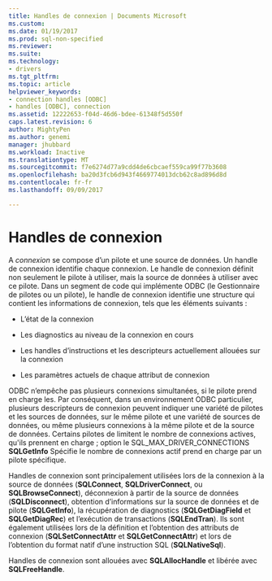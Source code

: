 ```yaml
---
title: Handles de connexion | Documents Microsoft
ms.custom: 
ms.date: 01/19/2017
ms.prod: sql-non-specified
ms.reviewer: 
ms.suite: 
ms.technology:
- drivers
ms.tgt_pltfrm: 
ms.topic: article
helpviewer_keywords:
- connection handles [ODBC]
- handles [ODBC], connection
ms.assetid: 12222653-f04d-46d6-bdee-61348f5d550f
caps.latest.revision: 6
author: MightyPen
ms.author: genemi
manager: jhubbard
ms.workload: Inactive
ms.translationtype: MT
ms.sourcegitcommit: f7e6274d77a9cdd4de6cbcaef559ca99f77b3608
ms.openlocfilehash: ba20d3fcb6d943f4669774013dcb62c8ad896d8d
ms.contentlocale: fr-fr
ms.lasthandoff: 09/09/2017

---
```

# <a name="connection-handles"></a>Handles de connexion
A *connexion* se compose d’un pilote et une source de données. Un handle de connexion identifie chaque connexion. Le handle de connexion définit non seulement le pilote à utiliser, mais la source de données à utiliser avec ce pilote. Dans un segment de code qui implémente ODBC (le Gestionnaire de pilotes ou un pilote), le handle de connexion identifie une structure qui contient les informations de connexion, tels que les éléments suivants :  
  
-   L’état de la connexion  
  
-   Les diagnostics au niveau de la connexion en cours  
  
-   Les handles d’instructions et les descripteurs actuellement allouées sur la connexion  
  
-   Les paramètres actuels de chaque attribut de connexion  
  
 ODBC n’empêche pas plusieurs connexions simultanées, si le pilote prend en charge les. Par conséquent, dans un environnement ODBC particulier, plusieurs descripteurs de connexion peuvent indiquer une variété de pilotes et les sources de données, sur le même pilote et une variété de sources de données, ou même plusieurs connexions à la même pilote et de la source de données. Certains pilotes de limitent le nombre de connexions actives, qu'ils prennent en charge ; option le SQL_MAX_DRIVER_CONNECTIONS **SQLGetInfo** Spécifie le nombre de connexions actif prend en charge par un pilote spécifique.  
  
 Handles de connexion sont principalement utilisées lors de la connexion à la source de données (**SQLConnect**, **SQLDriverConnect**, ou **SQLBrowseConnect**), déconnexion à partir de la source de données (**SQLDisconnect**), obtention d’informations sur la source de données et de pilote (**SQLGetInfo**), la récupération de diagnostics (**SQLGetDiagField** et **SQLGetDiagRec**) et l’exécution de transactions (**SQLEndTran**). Ils sont également utilisées lors de la définition et l’obtention des attributs de connexion (**SQLSetConnectAttr** et **SQLGetConnectAttr**) et lors de l’obtention du format natif d’une instruction SQL (**SQLNativeSql**).  
  
 Handles de connexion sont allouées avec **SQLAllocHandle** et libérée avec **SQLFreeHandle**.

